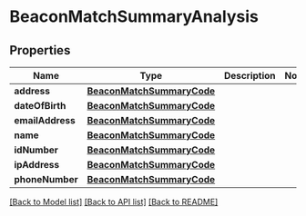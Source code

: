 # BeaconMatchSummaryAnalysis

## Properties
Name | Type | Description | Notes
------------ | ------------- | ------------- | -------------
**address** | [**BeaconMatchSummaryCode**](BeaconMatchSummaryCode.md) |  | 
**dateOfBirth** | [**BeaconMatchSummaryCode**](BeaconMatchSummaryCode.md) |  | 
**emailAddress** | [**BeaconMatchSummaryCode**](BeaconMatchSummaryCode.md) |  | 
**name** | [**BeaconMatchSummaryCode**](BeaconMatchSummaryCode.md) |  | 
**idNumber** | [**BeaconMatchSummaryCode**](BeaconMatchSummaryCode.md) |  | 
**ipAddress** | [**BeaconMatchSummaryCode**](BeaconMatchSummaryCode.md) |  | 
**phoneNumber** | [**BeaconMatchSummaryCode**](BeaconMatchSummaryCode.md) |  | 

[[Back to Model list]](../README.md#documentation-for-models) [[Back to API list]](../README.md#documentation-for-api-endpoints) [[Back to README]](../README.md)


